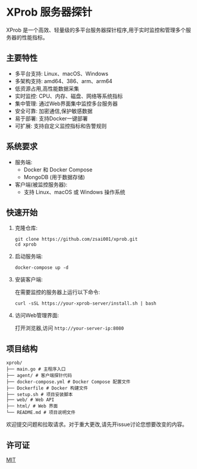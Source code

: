 
# XProb 服务器探针

XProb 是一个高效、轻量级的多平台服务器探针程序,用于实时监控和管理多个服务器的性能指标。

## 主要特性

- 多平台支持: Linux、macOS、Windows
- 多架构支持: amd64、386、arm、arm64
- 低资源占用,高性能数据采集
- 实时监控: CPU、内存、磁盘、网络等系统指标
- 集中管理: 通过Web界面集中监控多台服务器
- 安全可靠: 加密通信,保护敏感数据
- 易于部署: 支持Docker一键部署
- 可扩展: 支持自定义监控指标和告警规则

## 系统要求

- 服务端:
  - Docker 和 Docker Compose
  - MongoDB (用于数据存储)
- 客户端(被监控服务器):
  - 支持 Linux、macOS 或 Windows 操作系统

## 快速开始

1. 克隆仓库:

   ```
   git clone https://github.com/zsai001/xprob.git
   cd xprob
   ```

2. 启动服务端:

   ```
   docker-compose up -d
   ```

3. 安装客户端:
   
   在需要监控的服务器上运行以下命令:

   ```
   curl -sSL https://your-xprob-server/install.sh | bash
   ```

4. 访问Web管理界面:

   打开浏览器,访问 `http://your-server-ip:8080`

## 项目结构

```
xprob/
├── main.go # 主程序入口
├── agent/ # 客户端探针代码
├── docker-compose.yml # Docker Compose 配置文件
├── Dockerfile # Docker 构建文件
├── setup.sh # 项目安装脚本
├── web/ # Web API
├── html/ # Web 界面
└── README.md # 项目说明文件
```

欢迎提交问题和拉取请求。对于重大更改,请先开issue讨论您想要改变的内容。

## 许可证

[MIT](https://choosealicense.com/licenses/mit/)